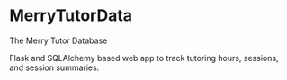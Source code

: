 # MerryTutorData

The Merry Tutor Database 

Flask and SQLAlchemy based web app to track tutoring hours, sessions, and session summaries.
